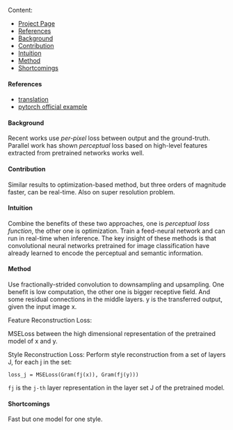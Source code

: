 Content:
+ [Project Page](https://cs.stanford.edu/people/jcjohns/eccv16/)
+ [References](#References)
+ [Background](#Background)
+ [Contribution](#Contribution)
+ [Intuition](#Intuition)
+ [Method](#Method)
+ [Shortcomings](#Shortcomings)

#### References
+ [translation](https://www.jianshu.com/p/b728752a70e9)
+ [pytorch official example](https://github.com/pytorch/examples/tree/master/fast_neural_style)

#### Background
Recent works use *per-pixel* loss between output and the ground-truth. Parallel work has shown
*perceptual* loss based on high-level features extracted from pretrained networks works well.

#### Contribution
Similar results to optimization-based method, but three orders of magnitude faster, 
can be real-time. Also on super resolution problem.

#### Intuition
Combine the benefits of these two approaches, one is *perceptual loss function*, the other
one is optimization. Train a feed-neural network and can run in real-time when inference.
The key insight of these methods is that convolutional neural networks pretrained for image
classification have already learned to encode the perceptual and semantic information.

#### Method
Use fractionally-strided convolution to downsampling and upsampling. One benefit is low
computation, the other one is bigger receptive field. And some residual connections in the 
middle layers.
y is the transferred output, given the input image x.

Feature Reconstruction Loss:

MSELoss between the high dimensional representation of the pretrained model of x and y.

Style Reconstruction Loss:
Perform style reconstruction from a set of layers J, for each j in the set:

`loss_j = MSELoss(Gram(fj(x)), Gram(fj(y)))`

`fj` is the `j-th` layer representation in the layer set J of the pretrained model. 

#### Shortcomings
Fast but one model for one style.
